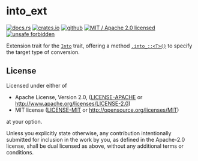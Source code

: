 # into_ext

[![docs.rs]](https://docs.rs/into_ext)
[![crates.io]](https://crates.io/crates/into_ext)
[![github]](https://github.com/steffahn/into_ext)
[![MIT / Apache 2.0 licensed]](#License)
[![unsafe forbidden]](https://github.com/rust-secure-code/safety-dance/)

[github]: https://img.shields.io/badge/github-steffahn/into__ext-yellowgreen.svg
[crates.io]: https://img.shields.io/crates/v/into_ext.svg
[MIT / Apache 2.0 licensed]: https://img.shields.io/crates/l/into_ext.svg
[docs.rs]: https://docs.rs/into_ext/badge.svg
[unsafe forbidden]: https://img.shields.io/badge/unsafe-forbidden-success.svg

Extension trait for the [`Into`] trait, offering a method [`.into_::<T>()`] to specify the target
type of conversion.

[`Into`]: https://doc.rust-lang.org/nightly/core/convert/trait.Into.html "Into"
[`.into_::<T>()`]: https://docs.rs/into_ext/0.1/into_ext/trait.IntoExt.html#method.into_ "IntoExt::into_"

## License
Licensed under either of

 * Apache License, Version 2.0, ([LICENSE-APACHE](LICENSE-APACHE) or http://www.apache.org/licenses/LICENSE-2.0)
 * MIT license ([LICENSE-MIT](LICENSE-MIT) or http://opensource.org/licenses/MIT)

at your option.

Unless you explicitly state otherwise, any contribution intentionally submitted for inclusion in
the work by you, as defined in the Apache-2.0 license, shall be dual licensed as above, without
any additional terms or conditions.
